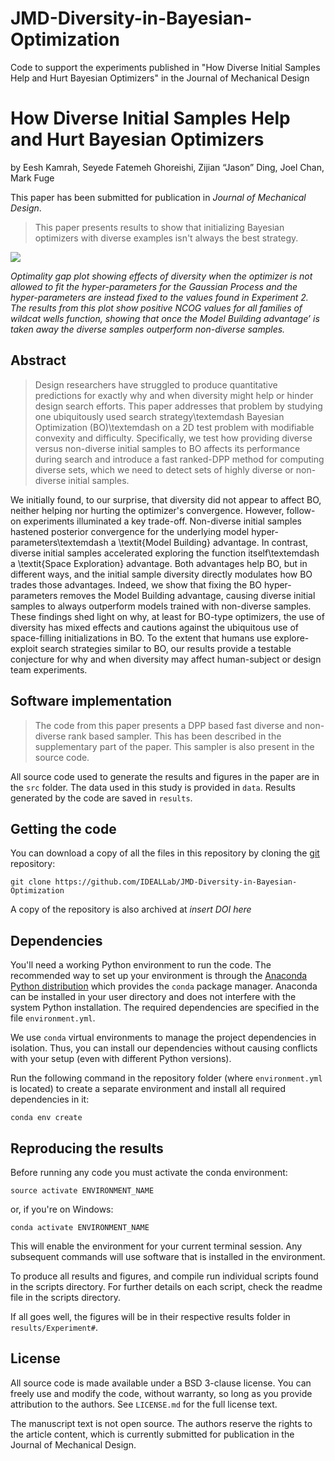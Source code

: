 # JMD-Diversity-in-Bayesian-Optimization
Code to support the experiments published in "How Diverse Initial Samples Help and Hurt Bayesian Optimizers" in the Journal of Mechanical Design

# How Diverse Initial Samples Help and Hurt Bayesian Optimizers

by
Eesh Kamrah,
Seyede Fatemeh Ghoreishi,
Zijian “Jason” Ding,
Joel Chan,
Mark Fuge

This paper has been submitted for publication in *Journal of Mechanical Design*.

> This paper presents results to show that initializing Bayesian optimizers with diverse examples isn't always the best strategy.

![](results/experiment3-2-3/Experiment3-2-3.png)

*Optimality gap plot showing effects of diversity when the optimizer is not allowed to fit the hyper-parameters for the Gaussian
Process and the hyper-parameters are instead fixed to the values found in Experiment 2. The results from this plot show positive NCOG values for all
families of wildcat wells function, showing that once the Model Building advantage’ is taken away the diverse samples outperform non-diverse samples.*


## Abstract

> Design researchers have struggled to produce quantitative predictions for exactly why and when diversity might help or hinder design search efforts.
This paper addresses that problem by studying one ubiquitously used search strategy\textemdash Bayesian Optimization (BO)\textemdash on a 2D test problem with modifiable convexity and difficulty.
Specifically, we test how providing diverse versus non-diverse initial samples to BO affects its performance during search and introduce a fast ranked-DPP method for computing diverse sets, which we need to detect sets of highly diverse or non-diverse initial samples.

We initially found, to our surprise, that diversity did not appear to affect BO, neither helping nor hurting the optimizer's convergence. However, follow-on experiments illuminated a key trade-off. Non-diverse initial samples hastened posterior convergence for the underlying model hyper-parameters\textemdash a \textit{Model Building} advantage. In contrast, diverse initial samples accelerated exploring the function itself\textemdash a \textit{Space Exploration} advantage. Both advantages help BO, but in different ways, and the initial sample diversity directly modulates how BO trades those advantages. Indeed, we show that fixing the BO hyper-parameters removes the Model Building advantage, causing diverse initial samples to always outperform models trained with non-diverse samples.
These findings shed light on why, at least for BO-type optimizers, the use of diversity has mixed effects and cautions against the ubiquitous use of space-filling initializations in BO.
To the extent that humans use explore-exploit search strategies similar to BO, our results provide a testable conjecture for why and when diversity may affect human-subject or design team experiments.


## Software implementation

>The code from this paper presents a DPP based fast diverse and non-diverse rank based sampler. This has been described in the supplementary part of the paper. 
>This sampler is also present in the source code.

All source code used to generate the results and figures in the paper are in
the `src` folder.
The data used in this study is provided in `data`.
Results generated by the code are saved in `results`.


## Getting the code

You can download a copy of all the files in this repository by cloning the
[git](https://git-scm.com/) repository:

    git clone https://github.com/IDEALLab/JMD-Diversity-in-Bayesian-Optimization

A copy of the repository is also archived at *insert DOI here*


## Dependencies

You'll need a working Python environment to run the code.
The recommended way to set up your environment is through the
[Anaconda Python distribution](https://www.anaconda.com/download/) which
provides the `conda` package manager.
Anaconda can be installed in your user directory and does not interfere with
the system Python installation.
The required dependencies are specified in the file `environment.yml`.

We use `conda` virtual environments to manage the project dependencies in
isolation.
Thus, you can install our dependencies without causing conflicts with your
setup (even with different Python versions).

Run the following command in the repository folder (where `environment.yml`
is located) to create a separate environment and install all required
dependencies in it:

    conda env create

## Reproducing the results

Before running any code you must activate the conda environment:

    source activate ENVIRONMENT_NAME

or, if you're on Windows:

    conda activate ENVIRONMENT_NAME

This will enable the environment for your current terminal session.
Any subsequent commands will use software that is installed in the environment.

To produce all results and figures, and compile run individual scripts found in the scripts
directory. For further details on each script, check the readme file in the scripts directory.

If all goes well, the figures will be in their respective results folder in `results/Experiment#`.


## License

All source code is made available under a BSD 3-clause license. You can freely
use and modify the code, without warranty, so long as you provide attribution
to the authors. See `LICENSE.md` for the full license text.

The manuscript text is not open source. The authors reserve the rights to the
article content, which is currently submitted for publication in the
Journal of Mechanical Design.

